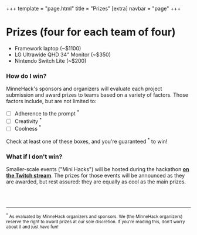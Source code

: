 +++
template = "page.html"
title = "Prizes"
[extra]
navbar = "page"
+++

<style>
.clean-a {
    text-decoration: none;
}
</style>

# Prizes (four for each team of four)

* Framework laptop (~$1100)
* LG Ultrawide QHD 34" Monitor (~$350)
* Nintendo Switch Lite (~$200)

### How do I win?

MinneHack's sponsors and organizers will evaluate each project submission and award prizes to teams based on a variety of factors. Those factors include, but are not limited to:

- [ ] Adherence to the prompt <a href="#dscl" class="clean-a"><sup>*</sup></a>
- [ ] Creativity <a href="#dscl" class="clean-a"><sup>*</sup></a>
- [ ] Coolness <a href="#dscl" class="clean-a"><sup>*</sup></a>

Check at least one of these boxes, and you're guaranteed
<a href="#dscl" class="clean-a"><sup>*</sup></a> to win!

### What if I don't win?

Smaller-scale events ("Mini Hacks") will be hosted during the hackathon [**on the Twitch stream**](https://twitch.tv/minnehack). The prizes for those events will be announced as they are awarded, but rest assured: they are equally as cool as the main prizes.
 
</br></br> 
<hr>
<small id="dscl"><sup>*</sup> As evaluated by MinneHack organizers and sponsors. We (the MinneHack organizers) reserve the right to award prizes at our sole discretion. If you're reading this, don't worry about it and just have fun!</small>
